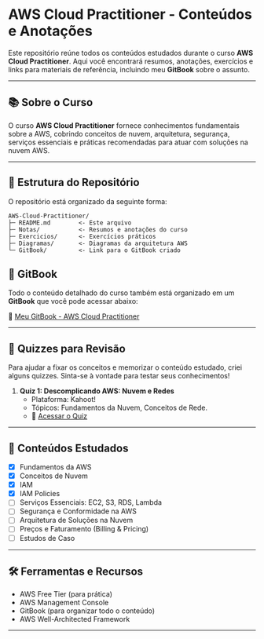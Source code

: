 # AWS Cloud Practitioner - Conteúdos e Anotações

Este repositório reúne todos os conteúdos estudados durante o curso **AWS Cloud Practitioner**. Aqui você encontrará resumos, anotações, exercícios e links para materiais de referência, incluindo meu **GitBook** sobre o assunto.

---

## 📚 Sobre o Curso

O curso **AWS Cloud Practitioner** fornece conhecimentos fundamentais sobre a AWS, cobrindo conceitos de nuvem, arquitetura, segurança, serviços essenciais e práticas recomendadas para atuar com soluções na nuvem AWS.

---

## 📝 Estrutura do Repositório

O repositório está organizado da seguinte forma:

```
AWS-Cloud-Practitioner/
├─ README.md        <- Este arquivo
├─ Notas/           <- Resumos e anotações do curso
├─ Exercicios/      <- Exercícios práticos
├─ Diagramas/       <- Diagramas da arquitetura AWS
└─ GitBook/         <- Link para o GitBook criado
````

## 📖 GitBook

Todo o conteúdo detalhado do curso também está organizado em um **GitBook** que você pode acessar abaixo:

🔗 [Meu GitBook - AWS Cloud Practitioner](https://singrid.gitbook.io/awsnotes/)

---

## 🧠 Quizzes para Revisão

Para ajudar a fixar os conceitos e memorizar o conteúdo estudado, criei alguns quizzes. Sinta-se à vontade para testar seus conhecimentos!

1.  **Quiz 1: Descomplicando AWS: Nuvem e Redes**
    * Plataforma: Kahoot!
    * Tópicos: Fundamentos da Nuvem, Conceitos de Rede.
    * 🔗 [Acessar o Quiz](https://create.kahoot.it/share/quiz-descomplicando-aws-nuvem-e-redes/393369a5-46ea-4e86-9a01-b4b6530369c8)

---

## 📌 Conteúdos Estudados

- [x] Fundamentos da AWS
- [x] Conceitos de Nuvem
- [X] IAM
- [X] IAM Policies
- [ ] Serviços Essenciais: EC2, S3, RDS, Lambda
- [ ] Segurança e Conformidade na AWS
- [ ] Arquitetura de Soluções na Nuvem
- [ ] Preços e Faturamento (Billing & Pricing)
- [ ] Estudos de Caso

---

## 🛠️ Ferramentas e Recursos

- AWS Free Tier (para prática)
- AWS Management Console
- GitBook (para organizar todo o conteúdo)
- AWS Well-Architected Framework

---

